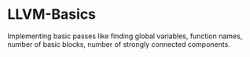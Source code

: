 # LLVM-Basics
Implementing basic passes like finding global variables, function names, number of basic blocks, number of strongly connected components.
